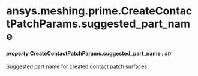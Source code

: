 # ansys.meshing.prime.CreateContactPatchParams.suggested_part_name

<a id="ansys.meshing.prime.CreateContactPatchParams.suggested_part_name"></a>

#### *property* CreateContactPatchParams.suggested_part_name *: [str](https://docs.python.org/3.11/library/stdtypes.html#str)*

Suggested part name for created contact patch surfaces.

<!-- !! processed by numpydoc !! -->
